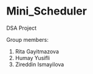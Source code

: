 # Mini_Scheduler
DSA Project

Group members:
1. Rita Gayitmazova
2. Humay Yusifli
3. Zireddin Ismayilova


   
